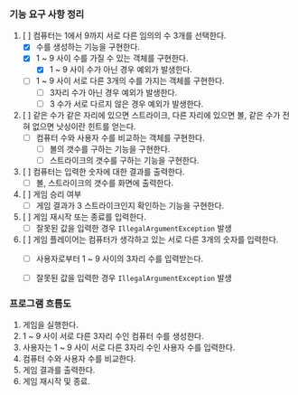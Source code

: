 ### 기능 요구 사항 정리

1. [ ] 컴퓨터는 1에서 9까지 서로 다른 임의의 수 3개를 선택한다.
   - [x] 수를 생성하는 기능을 구현한다.
   - [x] 1 ~ 9 사이 수를 가질 수 있는 객체를 구현한다.
     - [x] 1 ~ 9 사이 수가 아닌 경우 예외가 발생한다.
   - [ ] 1 ~ 9 사이 서로 다른 3개의 수를 가지는 객체를 구현한다.
     - [ ] 3자리 수가 아닌 경우 예외가 발생한다.
     - [ ] 3 수가 서로 다르지 않은 경우 예외가 발생한다.

2. [ ] 같은 수가 같은 자리에 있으면 스트라이크, 다른 자리에 있으면 볼, 같은 수가 전혀 없으면 낫싱이란 힌트를 얻는다.
   - [ ] 컴퓨터 수와 사용자 수를 비교하는 객체를 구현한다.
     - [ ] 볼의 갯수를 구하는 기능을 구현한다.
     - [ ] 스트라이크의 갯수를 구하는 기능을 구현한다.

3. [ ] 컴퓨터는 입력한 숫자에 대한 결과를 출력한다.
   - [ ] 볼, 스트라이크의 갯수를 화면에 출력한다.

4. [ ] 게임 승리 여부
   - [ ] 게임 결과가 3 스트라이크인지 확인하는 기능을 구현한다.

5. [ ] 게임 재시작 또는 종료를 입력한다.
   - [ ] 잘못된 값을 입력한 경우 `IllegalArgumentException` 발생

6. [ ] 게임 플레이어는 컴퓨터가 생각하고 있는 서로 다른 3개의 숫자를 입력한다.
   - [ ] 사용자로부터 1 ~ 9 사이의 3자리 수를 입력받는다.
   - [ ] 잘못된 값을 입력한 경우 `IllegalArgumentException` 발생



### 프로그램 흐름도

1. 게임을 실행한다. 
2. 1 ~ 9 사이 서로 다른 3자리 수인 컴퓨터 수를 생성한다.
3. 사용자는 1 ~ 9 사이 서로 다른 3자리 수인 사용자 수를 입력한다.
4. 컴퓨터 수와 사용자 수를 비교한다.
5. 게임 결과를 출력한다.
6. 게임 재시작 및 종료.